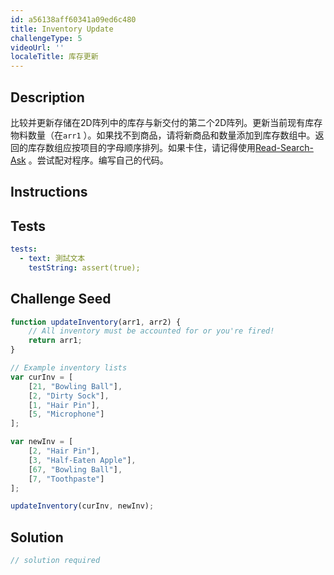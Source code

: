 ```yaml
---
id: a56138aff60341a09ed6c480
title: Inventory Update
challengeType: 5
videoUrl: ''
localeTitle: 库存更新
---
```


## Description
<section id="description">比较并更新存储在2D阵列中的库存与新交付的第二个2D阵列。更新当前现有库存物料数量（在<code>arr1</code> ）。如果找不到商品，请将新商品和数量添加到库存数组中。返回的库存数组应按项目的字母顺序排列。如果卡住，请记得使用<a href="http://forum.freecodecamp.org/t/how-to-get-help-when-you-are-stuck/19514" target="_blank">Read-Search-Ask</a> 。尝试配对程序。编写自己的代码。 </section>

## Instructions
<section id="instructions">
</section>

## Tests
<section id='tests'>

```yml
tests:
  - text: 測試文本
    testString: assert(true);

```

</section>

## Challenge Seed
<section id='challengeSeed'>

<div id='js-seed'>

```js
function updateInventory(arr1, arr2) {
    // All inventory must be accounted for or you're fired!
    return arr1;
}

// Example inventory lists
var curInv = [
    [21, "Bowling Ball"],
    [2, "Dirty Sock"],
    [1, "Hair Pin"],
    [5, "Microphone"]
];

var newInv = [
    [2, "Hair Pin"],
    [3, "Half-Eaten Apple"],
    [67, "Bowling Ball"],
    [7, "Toothpaste"]
];

updateInventory(curInv, newInv);

```

</div>



</section>

## Solution
<section id='solution'>

```js
// solution required
```
</section>
